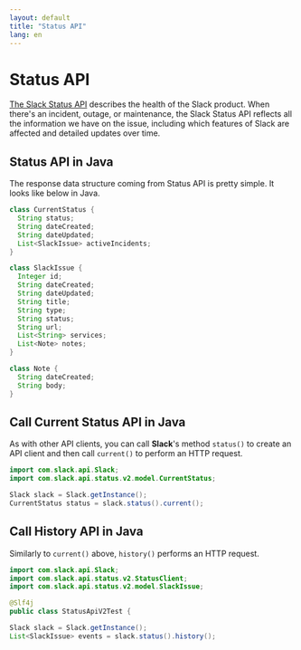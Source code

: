 ```yaml
---
layout: default
title: "Status API"
lang: en
---
```


# Status API

[The Slack Status API](https://api.slack.com/docs/slack-status) describes the health of the Slack product. When there's an incident, outage, or maintenance, the Slack Status API reflects all the information we have on the issue, including which features of Slack are affected and detailed updates over time.

## Status API in Java

The response data structure coming from Status API is pretty simple. It looks like below in Java.

```java
class CurrentStatus {
  String status;
  String dateCreated;
  String dateUpdated;
  List<SlackIssue> activeIncidents;
}

class SlackIssue {
  Integer id;
  String dateCreated;
  String dateUpdated;
  String title;
  String type;
  String status;
  String url;
  List<String> services;
  List<Note> notes;
}

class Note {
  String dateCreated;
  String body;
}
```

## Call Current Status API in Java

As with other API clients, you can call **Slack**'s method `status()` to create an API client and then call `current()` to perform an HTTP request.

```java
import com.slack.api.Slack;
import com.slack.api.status.v2.model.CurrentStatus;

Slack slack = Slack.getInstance();
CurrentStatus status = slack.status().current();
```

## Call History API in Java

Similarly to `current()` above, `history()` performs an HTTP request.

```java
import com.slack.api.Slack;
import com.slack.api.status.v2.StatusClient;
import com.slack.api.status.v2.model.SlackIssue;

@Slf4j
public class StatusApiV2Test {

Slack slack = Slack.getInstance();
List<SlackIssue> events = slack.status().history();
```
